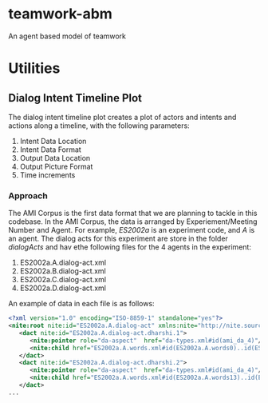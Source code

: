 # teamwork-abm
An agent based model of teamwork

# Utilities

## Dialog Intent Timeline Plot

The dialog intent timeline plot creates a plot of actors and intents and actions along a timeline,
with the following parameters:

1. Intent Data Location
2. Intent Data Format
3. Output Data Location
4. Output Picture Format
5. Time increments

### Approach

The AMI Corpus is the first data format that we are planning to tackle in this codebase. In the AMI
Corpus, the data is arranged by Experiement/Meeting Number and Agent. For example, _ES2002a_ 
is an experiment code, and _A_ is an agent. The dialog acts for this experiment are store in the folder
_dialogActs_ and hav ethe following files for the 4 agents in the experiment:

1. ES2002a.A.dialog-act.xml
2. ES2002a.B.dialog-act.xml
3. ES2002a.C.dialog-act.xml
4. ES2002a.D.dialog-act.xml

An example of data in each file is as follows:

```xml
<?xml version="1.0" encoding="ISO-8859-1" standalone="yes"?>
<nite:root nite:id="ES2002a.A.dialog-act" xmlns:nite="http://nite.sourceforge.net/">
   <dact nite:id="ES2002a.A.dialog-act.dharshi.1">
      <nite:pointer role="da-aspect"  href="da-types.xml#id(ami_da_4)"/>
      <nite:child href="ES2002a.A.words.xml#id(ES2002a.A.words0)..id(ES2002a.A.words12)"/>
   </dact>
   <dact nite:id="ES2002a.A.dialog-act.dharshi.2">
      <nite:pointer role="da-aspect"  href="da-types.xml#id(ami_da_4)"/>
      <nite:child href="ES2002a.A.words.xml#id(ES2002a.A.words13)..id(ES2002a.A.words27)"/>
   </dact>
...
```
